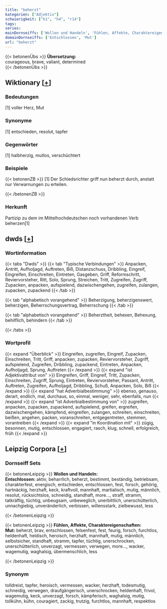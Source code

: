 ```yaml
---
title: "beherzt"
kategorien: ["Adjektiv"]
schwierigkeit: ["k1", "h4", "r14"]
tags:
series:
mainDornseiffs: ['Wollen und Handeln', 'Fühlen, Affekte, Charaktereigenschaften']
domainDornseiffs: ['Entschlossen', 'Mut']
url: "beherzt"
---
```


{{< betonenÜbs >}}
**Übersetzung:**  
courageous, brave, valiant, determined  
{{< /betonenÜbs >}}

## Wiktionary [[+](https://de.wiktionary.org/wiki/beherzt)]

### Bedeutungen
[1] voller Herz, Mut  

### Synonyme
[1] entschieden, resolut, tapfer  

### Gegenwörter
[1] halbherzig, mutlos, verschüchtert  

### Beispiele
{{< betonenZB >}}
[1] Der Schiedsrichter griff nun beherzt durch, anstatt nur Verwarnungen zu erteilen.  

{{< /betonenZB >}}
### Herkunft
Partizip zu dem im Mittelhochdeutschen noch vorhandenen Verb beherzen[1]  



## dwds [[+](https://www.dwds.de/wb/beherzt)]

### Wortinformation
{{< tabs "Dwds" >}}
{{< tab "Typische Verbindungen" >}}
Anpacken, Antritt, Aufholjagd, Auftreten, Biß, Distanzschuss, Dribbling, Eingreif, Eingreifen, Einschreiten, Eintreten, Gasgeben, Griff, Reformschritt, Reviervorsteher, Ritt, Solo, Sprung, Streichen, Tritt, Zugreifen, Zugriff, Zupacken, anpacken, aufspielend, dazwischengehen, zugreifen, zulangen, zupacken, zupackend
{{< /tab >}}

{{< tab "alphabetisch vorangehend" >}}
Beherzigung, beherzigenswert, beherzigen, Beherrschungsvertrag, Beherrschung
{{< /tab >}}

{{< tab "alphabetisch vorangehend" >}}
Beherztheit, behexen, Behexung, behilflich, behindern
{{< /tab >}}

{{< /tabs >}}

### Wortprofil
{{< expand "Überblick" >}} Eingreifen, zugreifen, Eingreif, Zupacken, Einschreiten, Tritt, Griff, anpacken, zupacken, Reviervorsteher, Zugriff, aufspielend, Zugreifen, Dribbling, zupackend, Eintreten, Anpacken, Aufholjagd, Sprung, Auftreten {{< /expand >}}
{{< expand "ist Adjektivattribut von" >}} Eingreifen, Griff, Eingreif, Tritt, Zupacken, Einschreiten, Zugriff, Sprung, Eintreten, Reviervorsteher, Passant, Antritt, Auftreten, Zugreifen, Aufholjagd, Dribbling, Schuß, Anpacken, Solo, Biß {{< /expand >}}
{{< expand "hat Adverbialbestimmung" >}} ebenso, genauso, derart, endlich, mal, durchaus, so, einmal, weniger, sehr, ebenfalls, nun {{< /expand >}}
{{< expand "ist Adverbialbestimmung von" >}} zugreifen, anpacken, zupacken, zupackend, aufspielend, greifen, ergreifen, dazwischengehen, kämpfend, eingreifen, zulangen, schreiten, einschreiten, beißen, angehen, packen, voranschreiten, entgegentreten, stemmen, vorantreiben {{< /expand >}}
{{< expand "in Koordination mit" >}} zügig, besonnen, mutig, entschlossen, engagiert, rasch, klug, schnell, erfolgreich, früh {{< /expand >}}

## Leipzig Corpora [[+](https://corpora.uni-leipzig.de/en/res?word=beherzt&corpusId=deu_newscrawl-public_2018)]

### Dornseiff Sets
{{< betonenLeipzig >}}
**Wollen und Handeln:**  
**Entschlossen:** aktiv, beharrlich, beherzt, bestimmt, beständig, betriebsam, charakterfest, energisch, entschieden, entschlossen, fest, forsch, gehörig, hartnäckig, herzhaft, keck, kraftvoll, mannhaft, martialisch, mutig, männlich, resolut, rücksichtslos, schneidig, standhaft, more..., straff, stramm, tatkräftig, tüchtig, unbeugsam, unbeweglich, unerbittlich, unerschütterlich, unnachgiebig, unveränderlich, verbissen, willensstark, zielbewusst, less  

{{< /betonenLeipzig >}}


{{< betonenLeipzig >}}
**Fühlen, Affekte, Charaktereigenschaften:**  
**Mut:** beherzt, brav, entschlossen, felsenfest, fest, feurig, forsch, furchtlos, heldenhaft, heldisch, heroisch, herzhaft, mannhaft, mutig, männlich, selbstsicher, standhaft, stramm, tapfer, tüchtig, unerschrocken, unerschütterlich, unverzagt, vermessen, verwegen, more..., wacker, wagemutig, waghalsig, übermenschlich, less  

{{< /betonenLeipzig >}}

### Synonym
tolldreist, tapfer, heroisch, vermessen, wacker, herzhaft, todesmutig, schneidig, verwegen, draufgängerisch, unerschrocken, heldenhaft, frivol, wagemutig, keck, unverzagt, forsch, kämpferisch, waghalsig, mutig, tollkühn, kühn, couragiert, zackig, trutzig, furchtlos, mannhaft, respektlos

